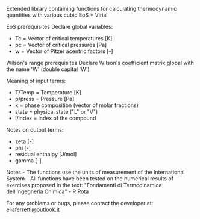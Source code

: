 Extended library containing functions for calculating thermodynamic quantities with various cubic EoS + Virial

EoS prerequisites Declare global variables:
- Tc = Vector of critical temperatures [K]
- pc = Vector of critical pressures [Pa]
- w = Vector of Pitzer acentric factors [-]

Wilson's range prerequisites Declare Wilson's coefficient matrix global with the name 'W' (double capital 'W')

Meaning of input terms:
- T/Temp = Temperature [K]
- p/press = Pressure [Pa]
- x = phase composition (vector of molar fractions)
- state = physical state ("L" or "V")
- i/index = index of the compound

Notes on output terms:
- zeta [-]
- phi [-]
- residual enthalpy [J/mol]
- gamma [-]

Notes - The functions use the units of measurement of the International System - All functions have been tested on the numerical results of exercises proposed in the text: "Fondamenti di Termodinamica dell’Ingegneria Chimica" - R.Rota

For any problems or bugs, please contact the developer at: eliaferretti@outlook.it
